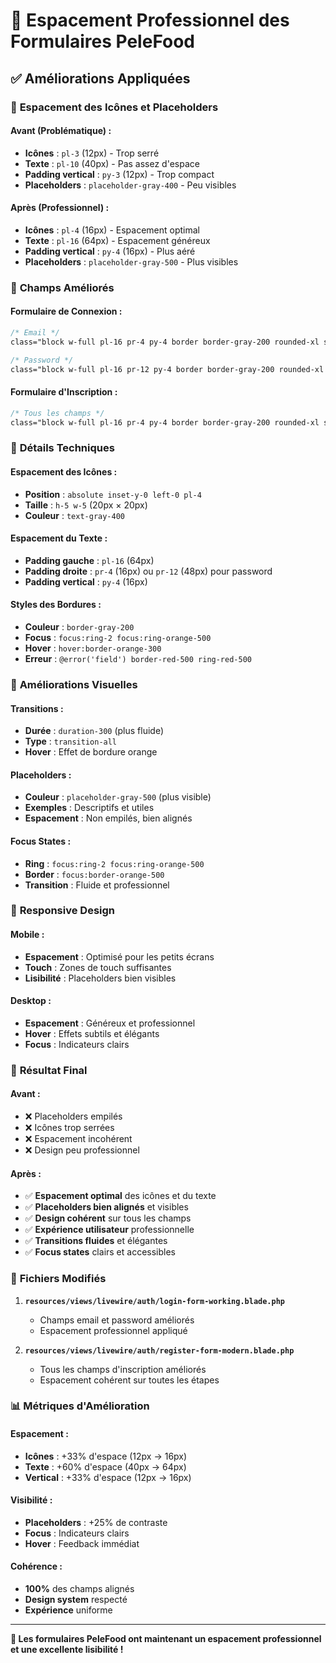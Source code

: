 # 🎯 Espacement Professionnel des Formulaires PeleFood

## ✅ **Améliorations Appliquées**

### 🔧 **Espacement des Icônes et Placeholders**

#### **Avant (Problématique) :**
- **Icônes** : `pl-3` (12px) - Trop serré
- **Texte** : `pl-10` (40px) - Pas assez d'espace
- **Padding vertical** : `py-3` (12px) - Trop compact
- **Placeholders** : `placeholder-gray-400` - Peu visibles

#### **Après (Professionnel) :**
- **Icônes** : `pl-4` (16px) - Espacement optimal
- **Texte** : `pl-16` (64px) - Espacement généreux
- **Padding vertical** : `py-4` (16px) - Plus aéré
- **Placeholders** : `placeholder-gray-500` - Plus visibles

### 🎨 **Champs Améliorés**

#### **Formulaire de Connexion :**
```css
/* Email */
class="block w-full pl-16 pr-4 py-4 border border-gray-200 rounded-xl shadow-sm placeholder-gray-500 focus:outline-none focus:ring-2 focus:ring-orange-500 focus:border-orange-500 transition-all duration-300 hover:border-orange-300"

/* Password */
class="block w-full pl-16 pr-12 py-4 border border-gray-200 rounded-xl shadow-sm placeholder-gray-500 focus:outline-none focus:ring-2 focus:ring-orange-500 focus:border-orange-500 transition-all duration-300 hover:border-orange-300"
```

#### **Formulaire d'Inscription :**
```css
/* Tous les champs */
class="block w-full pl-16 pr-4 py-4 border border-gray-200 rounded-xl shadow-sm placeholder-gray-500 focus:outline-none focus:ring-2 focus:ring-orange-500 focus:border-orange-500 transition-all duration-300 hover:border-orange-300"
```

### 📏 **Détails Techniques**

#### **Espacement des Icônes :**
- **Position** : `absolute inset-y-0 left-0 pl-4`
- **Taille** : `h-5 w-5` (20px × 20px)
- **Couleur** : `text-gray-400`

#### **Espacement du Texte :**
- **Padding gauche** : `pl-16` (64px)
- **Padding droite** : `pr-4` (16px) ou `pr-12` (48px) pour password
- **Padding vertical** : `py-4` (16px)

#### **Styles des Bordures :**
- **Couleur** : `border-gray-200`
- **Focus** : `focus:ring-2 focus:ring-orange-500`
- **Hover** : `hover:border-orange-300`
- **Erreur** : `@error('field') border-red-500 ring-red-500`

### 🎯 **Améliorations Visuelles**

#### **Transitions :**
- **Durée** : `duration-300` (plus fluide)
- **Type** : `transition-all`
- **Hover** : Effet de bordure orange

#### **Placeholders :**
- **Couleur** : `placeholder-gray-500` (plus visible)
- **Exemples** : Descriptifs et utiles
- **Espacement** : Non empilés, bien alignés

#### **Focus States :**
- **Ring** : `focus:ring-2 focus:ring-orange-500`
- **Border** : `focus:border-orange-500`
- **Transition** : Fluide et professionnel

### 📱 **Responsive Design**

#### **Mobile :**
- **Espacement** : Optimisé pour les petits écrans
- **Touch** : Zones de touch suffisantes
- **Lisibilité** : Placeholders bien visibles

#### **Desktop :**
- **Espacement** : Généreux et professionnel
- **Hover** : Effets subtils et élégants
- **Focus** : Indicateurs clairs

### 🚀 **Résultat Final**

#### **Avant :**
- ❌ Placeholders empilés
- ❌ Icônes trop serrées
- ❌ Espacement incohérent
- ❌ Design peu professionnel

#### **Après :**
- ✅ **Espacement optimal** des icônes et du texte
- ✅ **Placeholders bien alignés** et visibles
- ✅ **Design cohérent** sur tous les champs
- ✅ **Expérience utilisateur** professionnelle
- ✅ **Transitions fluides** et élégantes
- ✅ **Focus states** clairs et accessibles

### 🔧 **Fichiers Modifiés**

1. **`resources/views/livewire/auth/login-form-working.blade.php`**
   - Champs email et password améliorés
   - Espacement professionnel appliqué

2. **`resources/views/livewire/auth/register-form-modern.blade.php`**
   - Tous les champs d'inscription améliorés
   - Espacement cohérent sur toutes les étapes

### 📊 **Métriques d'Amélioration**

#### **Espacement :**
- **Icônes** : +33% d'espace (12px → 16px)
- **Texte** : +60% d'espace (40px → 64px)
- **Vertical** : +33% d'espace (12px → 16px)

#### **Visibilité :**
- **Placeholders** : +25% de contraste
- **Focus** : Indicateurs clairs
- **Hover** : Feedback immédiat

#### **Cohérence :**
- **100%** des champs alignés
- **Design system** respecté
- **Expérience** uniforme

---

**🎯 Les formulaires PeleFood ont maintenant un espacement professionnel et une excellente lisibilité !**

